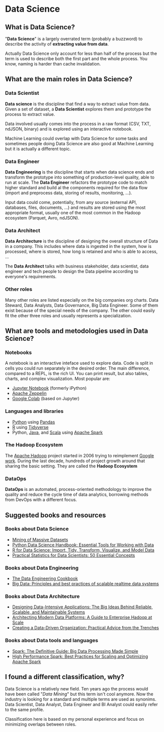 # Data Science

## What is Data Science?

"**Data Science**" is a largely overrated term (probably a buzzword) to describe the activity of **extracting value from data**.

Actually Data Science only account for less than half of the process but the term is used to describe both the first part and the whole process. You know, naming is harder than cache invalidation.

## What are the main roles in Data Science?

### Data Scientist

**Data science** is the discipline that find a way to extract value from data. Given a set of dataset, a **Data Scientist** explores them and prototype the process to extract value.

Data involved usually comes into the process in a raw format (CSV, TXT, ndJSON, binary) and is explored using an interactive notebook.

Machine Learning could overlap with Data Science for some tasks and sometimes people doing Data Science are also good at Machine Learning but it is actually a different topic.

### Data Engineer

**Data Engineering** is the discipline that starts when data science ends and transform the prototype into something of production-level quality, able to run at scale. The **Data Engineer** refactors the prototype code to match higher standard and build al the components required for the data flow (import and preprocess data, storing of results, monitoring, ...).

Input data could come, potentially, from any source (external API, databases, files, documents, ...) and results are stored using the most appropriate format, usually one of the most common in the Hadoop ecosystem (Parquet, Avro, ndJSON).

### Data Architect

**Data Architecture** is the discipline of designing the overall structure of Data in a company. This includes where data is ingested in the system, how is processed, where is stored, how long is retained and who is able to access, ...

The **Data Architect** talks with business stakeholder, data scientist, data engineer and tech people to design the Data pipeline according to everyone's requirements.

### Other roles

Many other roles are listed especially on the big companies org charts. Data Steward, Data Analysts, Data Governance, Big Data Engineer. Some of them exist because of the special needs of the company. The other could easily fit the other three roles and usually represents a specialization.

## What are tools and metodologies used in Data Science?

### Notebooks

A notebook is an interactive inteface used to explore data. Code is split in cells you could run separately in the desired order. The main difference, compared to a REPL, is the rich UI. You can print result, but also tables, charts, and complex visualization. Most popular are:

- [Jupyter Notebook](https://jupyter.org/) (formerly iPython)
- [Apache Zeppelin](https://zeppelin.apache.org/)
- [Google Colab](https://colab.research.google.com) (based on Jupyter)

### Languages and libraries

- [Python](https://www.python.org/) using [Pandas](https://pandas.pydata.org/)
- [R](https://www.r-project.org/) using [Tidyverse](https://www.tidyverse.org/)
- Python, [Java](https://www.java.com/en/), and [Scala](https://www.scala-lang.org/) using [Apache Spark](https://spark.apache.org/)

### The Hadoop Ecosystem

The [Apache Hadoop](https://hadoop.apache.org/) project started in 2006 trying to reimplement [Google work](https://static.googleusercontent.com/media/research.google.com/en//archive/gfs-sosp2003.pdf). During the last decade, hundreds of project growth around that sharing the basic setting. They are called the **Hadoop Ecosystem**

### DataOps

**DataOps** is an automated, process-oriented methodology to improve the quality and reduce the cycle time of data analytics, borrowing methods from DevOps with a different focus.

## Suggested books and resources

### Books about Data Science

- [Mining of Massive Datasets](https://www.amazon.com/Mining-Massive-Datasets-Jure-Leskovec/dp/1108476341/)
- [Python Data Science Handbook: Essential Tools for Working with Data](https://www.amazon.com/Python-Data-Science-Handbook-Essential/dp/1491912057/)
- [R for Data Science: Import, Tidy, Transform, Visualize, and Model Data](https://www.amazon.com/Data-Science-Transform-Visualize-Model/dp/9352134974)
- [Practical Statistics for Data Scientists: 50 Essential Concepts](https://www.amazon.com/Practical-Statistics-Data-Scientists-Essential/dp/1491952962)

### Books about Data Engineering

- [The Data Engineering Cookbook](https://github.com/andkret/Cookbook)
- [Big Data: Principles and best practices of scalable realtime data systems](https://www.amazon.com/Big-Data-Principles-practices-scalable/dp/1617290343)

### Books about Data Architecture

- [Designing Data-Intensive Applications: The Big Ideas Behind Reliable, Scalable, and Maintainable Systems](https://www.amazon.com/Designing-Data-Intensive-Applications-Reliable-Maintainable/dp/1449373321)
- [Architecting Modern Data Platforms: A Guide to Enterprise Hadoop at Scale](https://www.amazon.com/Architecting-Modern-Data-Platforms-Enterprise/dp/149196927X)
- [Creating a Data-Driven Organization: Practical Advice from the Trenches](https://www.amazon.com/Creating-Data-Driven-Organization-Practical-Trenches-ebook/dp/B012UDK3KG)

### Books about Data tools and languages

- [Spark: The Definitive Guide: Big Data Processing Made Simple](https://www.amazon.com/Spark-Definitive-Guide-Processing-Simple-ebook/dp/B079P71JHY/)
- [High Performance Spark: Best Practices for Scaling and Optimizing Apache Spark](https://www.amazon.com/High-Performance-Spark-Practices-Optimizing/dp/1491943203)

## I found a different classification, why?

Data Science is a relatively new field. Ten years ago the process would have been called "_Data Mining_" but this term isn't cool anymore. Now the industry is looking for a standard and multiple terms are used as synonims. Data Scientist, Data Analyst, Data Engineer and BI Analyst could easily refer to the same profile.

Classification here is based on my personal experience and focus on minimizing overlaps between roles.
